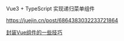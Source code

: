 Vue3 + TypeScript 实现递归菜单组件

https://juejin.cn/post/6864383032233721864



[封装Vue组件的一些技巧](https://juejin.cn/post/6844903821513064456)



